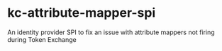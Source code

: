 # kc-attribute-mapper-spi
An identity provider SPI to fix an issue with attribute mappers not firing during Token Exchange
